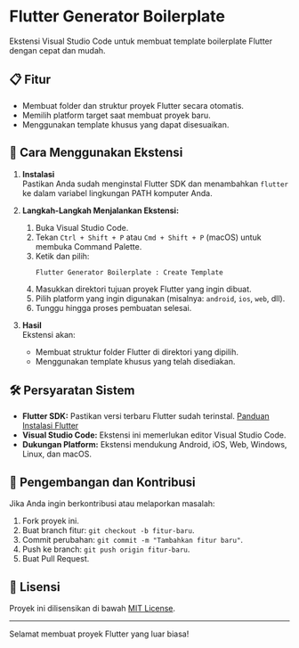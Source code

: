 # Flutter Generator Boilerplate

Ekstensi Visual Studio Code untuk membuat template boilerplate Flutter dengan cepat dan mudah.

## 📋 Fitur

- Membuat folder dan struktur proyek Flutter secara otomatis.
- Memilih platform target saat membuat proyek baru.
- Menggunakan template khusus yang dapat disesuaikan.

## 🚀 Cara Menggunakan Ekstensi

1. **Instalasi**  
   Pastikan Anda sudah menginstal Flutter SDK dan menambahkan `flutter` ke dalam variabel lingkungan PATH komputer Anda.

2. **Langkah-Langkah Menjalankan Ekstensi:**
   1. Buka Visual Studio Code.
   2. Tekan `Ctrl + Shift + P` atau `Cmd + Shift + P` (macOS) untuk membuka Command Palette.
   3. Ketik dan pilih:
      ```
      Flutter Generator Boilerplate : Create Template
      ```
   4. Masukkan direktori tujuan proyek Flutter yang ingin dibuat.
   5. Pilih platform yang ingin digunakan (misalnya: `android`, `ios`, `web`, dll).
   6. Tunggu hingga proses pembuatan selesai.
3. **Hasil**  
   Ekstensi akan:
   - Membuat struktur folder Flutter di direktori yang dipilih.
   - Menggunakan template khusus yang telah disediakan.

## 🛠 Persyaratan Sistem

- **Flutter SDK:** Pastikan versi terbaru Flutter sudah terinstal. [Panduan Instalasi Flutter](https://flutter.dev/docs/get-started/install)
- **Visual Studio Code:** Ekstensi ini memerlukan editor Visual Studio Code.
- **Dukungan Platform:** Ekstensi mendukung Android, iOS, Web, Windows, Linux, dan macOS.

## 🧰 Pengembangan dan Kontribusi

Jika Anda ingin berkontribusi atau melaporkan masalah:

1. Fork proyek ini.
2. Buat branch fitur: `git checkout -b fitur-baru`.
3. Commit perubahan: `git commit -m "Tambahkan fitur baru"`.
4. Push ke branch: `git push origin fitur-baru`.
5. Buat Pull Request.

## 📄 Lisensi

Proyek ini dilisensikan di bawah [MIT License](LICENSE).

---

Selamat membuat proyek Flutter yang luar biasa!
